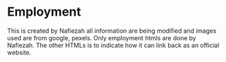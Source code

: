 #  Employment 
This is created by Nafiezah
all information are being modified and images used are from google, pexels.
Only employment htmls are done by Nafiezah. The other HTMLs is to indicate how it can link back as an official website.
